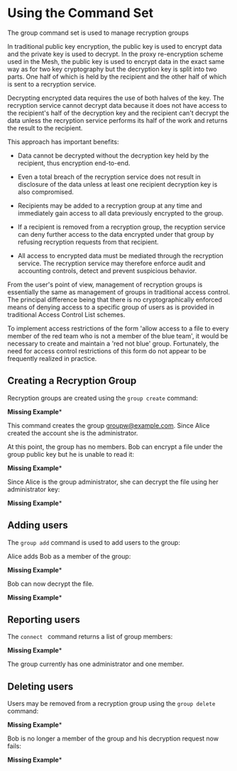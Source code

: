 
# Using the  Command Set

The group command set is used to manage recryption groups

In traditional public key encryption, the public key is used to encrypt data
and the private key is used to decrypt. In the proxy re-encryption scheme used 
in the Mesh, the public key is used to encrypt data in the exact same way as 
for two key cryptography but the decryption key is split into two parts. One 
half of which is held by the recipient and the other half of which is sent 
to a recryption service.

Decrypting encrypted data requires the use of both halves of the key. The recryption
service cannot decrypt data because it does not have access to the recipient's half
of the decryption key and the recipient can't decrypt the data unless the recryption
service performs its half of the work and returns the result to the recipient.

This approach has important benefits:

* Data cannot be decrypted without the decryption key held by the recipient, thus
encryption end-to-end. 

* Even a total breach of the recryption service does not result in disclosure of
the data unless at least one recipient decryption key is also compromised.

* Recipients may be added to a recryption group at any time and immediately gain access
to all data previously encrypted to the group.

* If a recipient is removed from a recryption group, the recyption service can
deny further access to the data encrypted under that group by refusing recryption 
requests from that recipient.

* All access to encrypted data must be mediated through the recryption service.
The recryption service may therefore enforce audit and accounting controls, detect
and prevent suspicious behavior.

From the user's point of view, management of recryption groups is essentially the 
same as management of groups in traditional access control. The principal difference
being that there is no cryptographically enforced means of denying access to a 
specific group of users as is provided in traditional Access Control List schemes.

To implement access restrictions of the form 'allow access to a file to every member
of the red team who is not a member of the blue team', it would be necessary to create 
and maintain a 'red not blue' group. Fortunately, the need for access control 
restrictions of this form do not appear to be frequently realized in practice.

## Creating a Recryption Group

Recryption groups are created using the `group create` command:

**Missing Example***

This command creates the group groupw@example.com. Since Alice created the
account she is the administrator.

At this point, the group has no members. Bob can encrypt a file under the group
public key but he is unable to read it:

**Missing Example***

Since Alice is the group administrator, she can decrypt the file using her 
administrator key:

**Missing Example***


## Adding users

The `group add` command is used to add users to the group:

Alice adds Bob as a member of the group:

**Missing Example***

Bob can now decrypt the file.

**Missing Example***

## Reporting users

The `connect ` command returns a list of group members:

**Missing Example***

The group currently has one administrator and one member.

## Deleting users

Users may be removed from a recryption group using the `group delete` command:

**Missing Example***

Bob is no longer a member of the group and his decryption request now fails:

**Missing Example***


